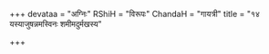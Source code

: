 +++
devataa = "अग्निः"
RShiH = "विरूपः"
ChandaH = "गायत्री"
title = "१४ यस्याजुषन्नमस्विनः शमीमदुर्मखस्य"

+++
